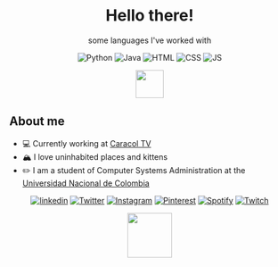 <h1 align="center">
    Hello there!
</h1>


<p align="center">
some languages I've worked with
</p>

<p align="center">

  <img src="https://img.shields.io/badge/Python-3776AB?style=for-the-badge&logo=python&logoColor=white" alt="Python">
  <img src="https://img.shields.io/badge/Java-ED8B00?style=for-the-badge&logo=java&logoColor=white" alt="Java">
  <img src="https://img.shields.io/badge/HTML5-E34F26?style=for-the-badge&logo=html5&logoColor=white" alt="HTML">
  <img src="https://img.shields.io/badge/CSS3-1572B6?style=for-the-badge&logo=css3&logoColor=white" alt="CSS">
  <img src="https://img.shields.io/badge/JavaScript-323330?style=for-the-badge&logo=javascript&logoColor=F7DF1E" alt="JS">

</p>

<p align="center">
    <img src="https://media.giphy.com/media/cQSjIBgUC2NbMKEm9q/giphy.gif" width=50>
</p>

<h2> About me </h2>
<ul>
    <li>💻 Currently working at <a href="https://www.caracoltv.com/">Caracol TV</a></li>
    <li>🏔️ I love uninhabited places and kittens</li>
    <li>✏️ I am a student of Computer Systems Administration at the <a href="https://www.manizales.unal.edu.co/>"> Universidad Nacional de Colombia</li></a>
</ul>

<p align="center">
    <a href="https://www.linkedin.com/in/felipe-giraldo-635676227/"><img src="https://img.shields.io/badge/LinkedIn-0077B5?style=for-the-badge&logo=linkedin&logoColor=whit" alt="linkedin" ></a>
    <a href="https://twitter.com/Astrxnomo"><img src="https://img.shields.io/badge/Twitter-1DA1F2?style=for-the-badge&logo=twitter&logoColor=white" alt="Twitter"></a>
    <a href="https://www.instagram.com/astrxnomo"><img src="https://img.shields.io/badge/Instagram-E4405F?style=for-the-badge&logo=instagram&logoColor=white" alt="Instagram"></a>
    <a href="https://co.pinterest.com/astrxnomo/"><img src="https://img.shields.io/badge/Pinterest-%23E60023.svg?&style=for-the-badge&logo=Pinterest&logoColor=white" alt="Pinterest"></a>
    <a href="https://open.spotify.com/user/m97ziso6dioz79lf0osybguf2?si=a1756e257bd148f7"><img src="https://img.shields.io/badge/Spotify-1ED760?&style=for-the-badge&logo=spotify&logoColor=white" alt="Spotify"></a>
    <a href="https://www.twitch.tv/astrxnomo"><img src="https://img.shields.io/badge/Twitch-9146FF?style=for-the-badge&logo=twitch&logoColor=white" alt="Twitch"></a>
</p>

<p align="center">
    <img src="https://media.giphy.com/media/5xRW2cUKfcyQg/giphy.gif" width=80>
</p>
